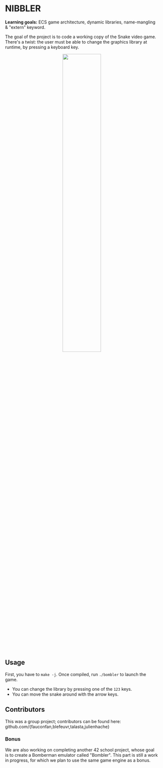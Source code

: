 # NIBBLER

**Learning goals:** ECS game architecture, dynamic libraries, name-mangling & "extern" keyword.

The goal of the project is to code a working copy of the Snake video game. There's a twist: the user must be able to change the graphics library at runtime, by pressing a keyboard key.

<p align="center"><img src="https://media.giphy.com/media/LQiRjiZjUC6b02NaMW/giphy.gif" width="50%" height="50%"></p>

## Usage

First, you have to  `make -j`. Once compiled, run `./bombler` to launch the game.
- You can change the library by pressing one of the `123` keys.
- You can move the snake around with the arrow keys.

## Contributors
This was a group project; contributors can be found here: github.com/{fauconfan,blefeuvr,talasta,julienhache}

### Bonus
We are also working on completing another 42 school project, whose goal is to create a Bomberman emulator called "Bombler". This part is still a work in progress, for which we plan to use the same game engine as a bonus.
